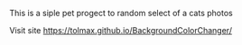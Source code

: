 This is a siple pet progect to random select of a cats photos

Visit site https://tolmax.github.io/BackgroundColorChanger/

